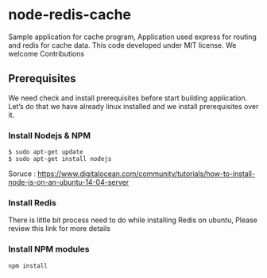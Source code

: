 # node-redis-cache
Sample application for cache program, Application used express for routing and redis for cache data. This code developed under MIT license. We welcome Contributions

## Prerequisites
We need check and install prerequisites before start building application. Let’s do that we have already linux installed and we install prerequisites over it.
### Install Nodejs & NPM
```
$ sudo apt-get update
$ sudo apt-get install nodejs
```
Soruce : https://www.digitalocean.com/community/tutorials/how-to-install-node-js-on-an-ubuntu-14-04-server

### Install Redis
There is little bit process need to do while installing Redis on ubuntu, Please review this link for more details

### Install NPM modules
```
npm install
```